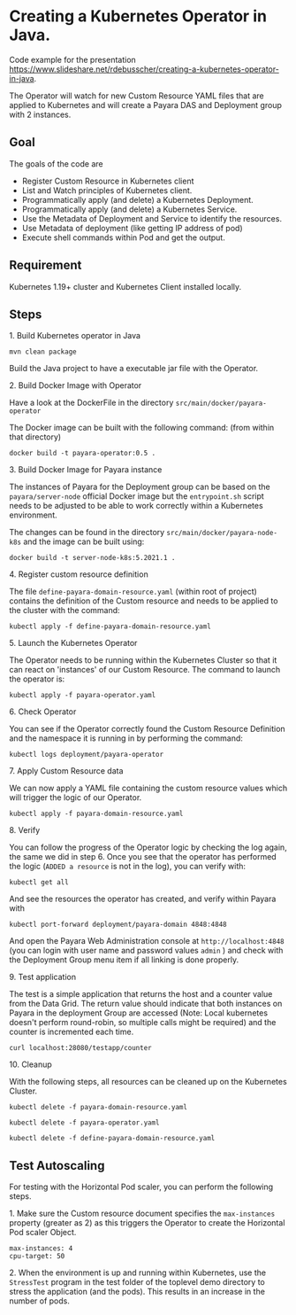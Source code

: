# Creating a Kubernetes Operator in Java.

Code example for the presentation https://www.slideshare.net/rdebusscher/creating-a-kubernetes-operator-in-java.

The Operator will watch for new Custom Resource YAML files that are applied to Kubernetes and will create a Payara DAS and Deployment group with 2 instances.

## Goal

The goals of the code are

- Register Custom Resource in Kubernetes client
- List and Watch principles of Kubernetes client.
- Programmatically apply (and delete) a Kubernetes Deployment.
- Programmatically apply (and delete) a Kubernetes Service.
- Use the Metadata of Deployment and Service to identify the resources.
- Use Metadata of deployment (like getting IP address of pod)
- Execute shell commands within Pod and get the output.

## Requirement

Kubernetes 1.19+ cluster and Kubernetes Client installed locally.

## Steps

1\. Build Kubernetes operator in Java

    mvn clean package

  Build the Java project to have a executable jar file with the Operator.

2\. Build Docker Image with Operator

Have a look at the DockerFile in the directory  `src/main/docker/payara-operator`

The Docker image can be built with the following command: (from within that directory)

    docker build -t payara-operator:0.5 .

3\. Build Docker Image for Payara instance

The instances of Payara for the Deployment group can be based on the `payara/server-node` official Docker image but the `entrypoint.sh` script needs to be adjusted to be able to work correctly within a Kubernetes environment.

The changes can be found in the directory `src/main/docker/payara-node-k8s` and the image can be built using:

    docker build -t server-node-k8s:5.2021.1 .

4\. Register custom resource definition

The file `define-payara-domain-resource.yaml` (within root of project) contains the definition of the Custom resource and needs to be applied to the cluster with the command:

    kubectl apply -f define-payara-domain-resource.yaml

5\. Launch the Kubernetes Operator

The Operator needs to be running within the Kubernetes Cluster so that it can react on 'instances' of our Custom Resource.  The command to launch the operator is:

    kubectl apply -f payara-operator.yaml

6\. Check Operator

You can see if the Operator correctly found the Custom Resource Definition and the namespace it is running in by performing the command:

    kubectl logs deployment/payara-operator

7\. Apply Custom Resource data

We can now apply a YAML file containing the custom resource values which will trigger the logic of our Operator.

    kubectl apply -f payara-domain-resource.yaml

8\. Verify

You can follow the progress of the Operator logic by checking the log again, the same we did in step 6.  Once you see that the operator has performed the logic (`ADDED a resource` is not in the log), you can verify with:


    kubectl get all

And see the resources the operator has created, and verify within Payara with

    kubectl port-forward deployment/payara-domain 4848:4848

And open the Payara Web Administration console at `http://localhost:4848` (you can login with user name and password values `admin` ) and check with the Deployment Group menu item if all linking is done properly.

9\. Test application

The test is a simple application that returns the host and a counter value from the Data Grid. The return value should indicate that both instances on Payara in the deployment Group are accessed (Note: Local kubernetes doesn't perform round-robin, so multiple calls might be required) and the counter is incremented each time. 

    curl localhost:28080/testapp/counter

10\.  Cleanup

With the following steps, all resources can be cleaned up on the Kubernetes Cluster.


    kubectl delete -f payara-domain-resource.yaml

    kubectl delete -f payara-operator.yaml

    kubectl delete -f define-payara-domain-resource.yaml

## Test Autoscaling

For testing with the Horizontal Pod scaler, you can perform the following steps. 

1\. Make sure the Custom resource document specifies the `max-instances` property (greater as 2) as this triggers the Operator to create the Horizontal Pod scaler Object.

    max-instances: 4
    cpu-target: 50

2\. When the environment is up and running within Kubernetes, use the `StressTest` program in the test folder of the toplevel demo directory to stress the application (and the pods). This results in an increase in the number of pods.   

